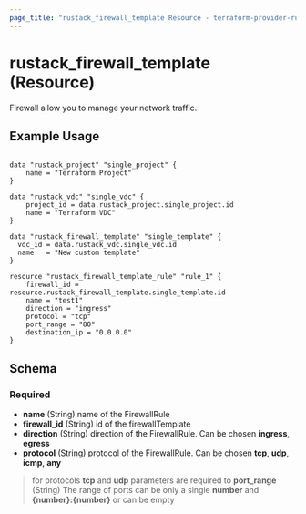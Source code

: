 ```yaml
---
page_title: "rustack_firewall_template Resource - terraform-provider-rustack"
---
```

# rustack_firewall_template (Resource)

Firewall allow you to manage your network traffic.

## Example Usage

```hcl

data "rustack_project" "single_project" {
    name = "Terraform Project"
}

data "rustack_vdc" "single_vdc" {
    project_id = data.rustack_project.single_project.id
    name = "Terraform VDC"
}

data "rustack_firewall_template" "single_template" {
  vdc_id = data.rustack_vdc.single_vdc.id
  name   = "New custom template"
}

resource "rustack_firewall_template_rule" "rule_1" {
    firewall_id = resource.rustack_firewall_template.single_template.id
    name = "test1"
    direction = "ingress"
    protocol = "tcp"
    port_range = "80"
    destination_ip = "0.0.0.0"
}

```

## Schema

### Required

- **name** (String) name of the FirewallRule
- **firewall_id** (String) id of the firewallTemplate
- **direction** (String) direction of the FirewallRule.
   Can be chosen **ingress**, **egress**
- **protocol** (String) protocol of the FirewallRule.
   Can be chosen **tcp**, **udp**, **icmp**, **any**

> for protocols **tcp** and **udp** parameters are required to
  **port_range** (String) The range of ports can be only a single **number** and **{number}:{number}** or can be empty 
